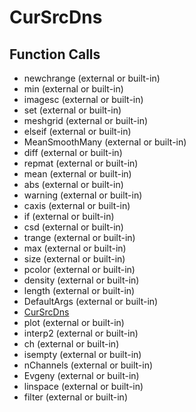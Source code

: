 # CurSrcDns

## Function Calls
- newchrange (external or built-in)
- min (external or built-in)
- imagesc (external or built-in)
- set (external or built-in)
- meshgrid (external or built-in)
- elseif  (external or built-in)
- MeanSmoothMany (external or built-in)
- diff (external or built-in)
- repmat (external or built-in)
- mean (external or built-in)
- abs (external or built-in)
- warning (external or built-in)
- caxis (external or built-in)
- if  (external or built-in)
- csd (external or built-in)
- trange (external or built-in)
- max (external or built-in)
- size (external or built-in)
- pcolor (external or built-in)
- density  (external or built-in)
- length (external or built-in)
- DefaultArgs (external or built-in)
- [CurSrcDns](CurSrcDns.md)
- plot (external or built-in)
- interp2 (external or built-in)
- ch (external or built-in)
- isempty (external or built-in)
- nChannels  (external or built-in)
- Evgeny  (external or built-in)
- linspace (external or built-in)
- filter  (external or built-in)
